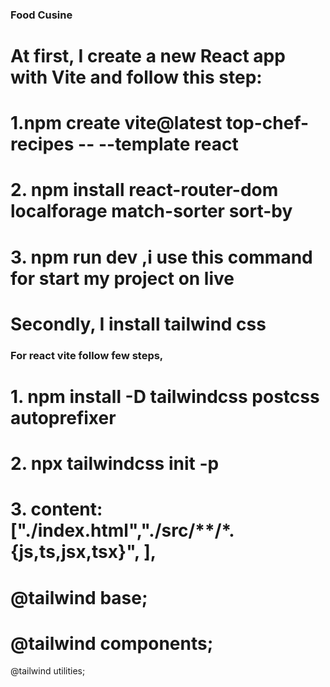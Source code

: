 ### Food Cusine

# At first, I create a new React app with Vite and follow this step:

# 1.npm create vite@latest top-chef-recipes -- --template react

# 2. npm install react-router-dom localforage match-sorter sort-by

# 3. npm run dev ,i use this command for start my project on live

# Secondly, I install tailwind css

### For react vite follow few steps,

# 1. npm install -D tailwindcss postcss autoprefixer

# 2. npx tailwindcss init -p

# 3. content: ["./index.html","./src/**/*.{js,ts,jsx,tsx}", ],

# @tailwind base;

# @tailwind components;

@tailwind utilities;
